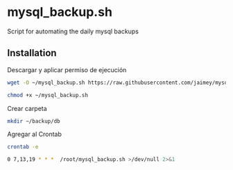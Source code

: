 
# mysql_backup.sh

Script for automating the daily mysql backups


## Installation 
Descargar y aplicar permiso de ejecución
```bash 
wget -O ~/mysql_backup.sh https://raw.githubusercontent.com/jaimey/mysql_backup.sh/master/mysql_backup.sh
```
```bash 
chmod +x ~/mysql_backup.sh
```
Crear carpeta
```bash 
mkdir ~/backup/db
```
Agregar al Crontab
```bash 
crontab -e
```
```bash 
0 7,13,19 * * *  /root/mysql_backup.sh >/dev/null 2>&1
```
    
